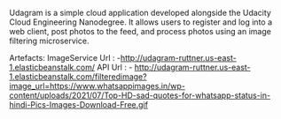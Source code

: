 
Udagram is a simple cloud application developed alongside the Udacity Cloud Engineering Nanodegree. It allows users to register and log into a web client, post photos to the feed, and process photos using an image filtering microservice.

Artefacts:
ImageService Url : -http://udagram-ruttner.us-east-1.elasticbeanstalk.com/
API Url : - http://udagram-ruttner.us-east-1.elasticbeanstalk.com/filteredimage?image_url=https://www.whatsappimages.in/wp-content/uploads/2021/07/Top-HD-sad-quotes-for-whatsapp-status-in-hindi-Pics-Images-Download-Free.gif
